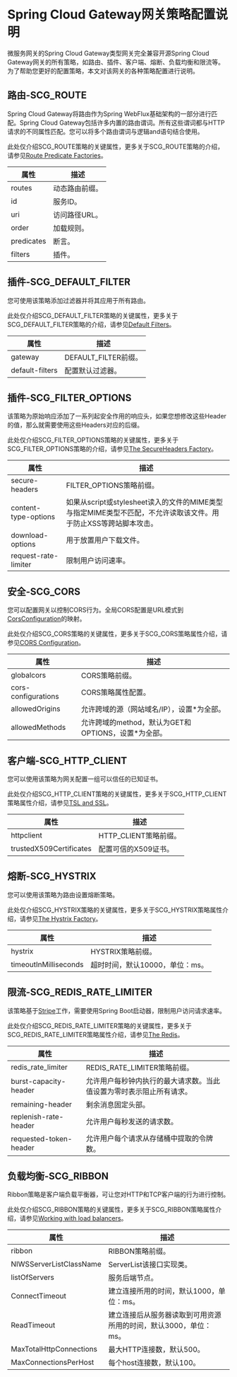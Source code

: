 # Spring Cloud Gateway网关策略配置说明

微服务网关的Spring Cloud Gateway类型网关完全兼容开源Spring Cloud Gateway网关的所有策略，如路由、插件、客户端、熔断、负载均衡和限流等。为了帮助您更好的配置策略，本文对该网关的各种策略配置进行说明。

## 路由-SCG\_ROUTE

Spring Cloud Gateway将路由作为Spring WebFlux基础架构的一部分进行匹配。Spring Cloud Gateway包括许多内置的路由谓词。所有这些谓词都与HTTP请求的不同属性匹配。您可以将多个路由谓词与逻辑and语句结合使用。

此处仅介绍SCG\_ROUTE策略的关键属性，更多关于SCG\_ROUTE策略的介绍，请参见[Route Predicate Factories](https://docs.spring.io/spring-cloud-gateway/docs/2.2.5.RELEASE/reference/html/#gateway-request-predicates-factories)。

|属性|描述|
|--|--|
|routes|动态路由前缀。|
|id|服务ID。|
|uri|访问路径URL。|
|order|加载规则。|
|predicates|断言。|
|filters|插件。|

## 插件-SCG\_DEFAULT\_FILTER

您可使用该策略添加过滤器并将其应用于所有路由。

此处仅介绍SCG\_DEFAULT\_FILTER策略的关键属性，更多关于SCG\_DEFAULT\_FILTER策略的介绍，请参见[Default Filters](https://docs.spring.io/spring-cloud-gateway/docs/2.2.5.RELEASE/reference/html/#default-filters)。

|属性|描述|
|--|--|
|gateway|DEFAULT\_FILTER前缀。|
|default-filters|配置默认过滤器。|

## 插件-SCG\_FILTER\_OPTIONS

该策略为原始响应添加了一系列起安全作用的响应头，如果您想修改这些Header的值，那么就需要使用这些Headers对应的后缀。

此处仅介绍SCG\_FILTER\_OPTIONS策略的关键属性，更多关于SCG\_FILTER\_OPTIONS策略的介绍，请参见[The SecureHeaders Factory](https://docs.spring.io/spring-cloud-gateway/docs/2.2.5.RELEASE/reference/html/#the-secureheaders-gatewayfilter-factory)。

|属性|描述|
|--|--|
|secure-headers|FILTER\_OPTIONS策略前缀。|
|content-type-options|如果从script或stylesheet读入的文件的MIME类型与指定MIME类型不匹配，不允许读取该文件。用于防止XSS等跨站脚本攻击。|
|download-options|用于放置用户下载文件。|
|request-rate-limiter|限制用户访问速率。|

## 安全-SCG\_CORS

您可以配置网关以控制CORS行为。全局CORS配置是URL模式到[CorsConfiguration](https://docs.spring.io/spring/docs/5.0.x/javadoc-api/org/springframework/web/cors/CorsConfiguration.html)的映射。

此处仅介绍SCG\_CORS策略的关键属性，更多关于SCG\_CORS策略属性介绍，请参见[CORS Configuration](https://docs.spring.io/spring-cloud-gateway/docs/2.2.5.RELEASE/reference/html/#cors-configuration)。

|属性|描述|
|--|--|
|globalcors|CORS策略前缀。|
|cors-configurations|CORS策略属性配置。|
|allowedOrigins|允许跨域的源（网站域名/IP），设置\*为全部。|
|allowedMethods|允许跨域的method，默认为GET和OPTIONS，设置\*为全部。|

## 客户端-SCG\_HTTP\_CLIENT

您可以使用该策略为网关配置一组可以信任的已知证书。

此处仅介绍SCG\_HTTP\_CLIENT策略的关键属性，更多关于SCG\_HTTP\_CLIENT策略属性介绍，请参见[TSL and SSL](https://docs.spring.io/spring-cloud-gateway/docs/2.2.5.RELEASE/reference/html/#tls-and-ssl)。

|属性|描述|
|--|--|
|httpclient|HTTP\_CLIENT策略前缀。|
|trustedX509Certificates|配置可信的X509证书。|

## 熔断-SCG\_HYSTRIX

您可以使用该策略为路由设置熔断策略。

此处仅介绍SCG\_HYSTRIX策略的关键属性，更多关于SCG\_HYSTRIX策略属性介绍，请参见[The Hystrix Factory](https://docs.spring.io/spring-cloud-gateway/docs/2.2.5.RELEASE/reference/html/#hystrix)。

|属性|描述|
|--|--|
|hystrix|HYSTRIX策略前缀。|
|timeoutInMilliseconds|超时时间，默认10000，单位：ms。|

## 限流-SCG\_REDIS\_RATE\_LIMITER

该策略基于[Stripe](https://stripe.com/blog/rate-limiters)工作，需要使用Spring Boot启动器，限制用户访问请求速率。

此处仅介绍SCG\_REDIS\_RATE\_LIMITER策略的关键属性，更多关于SCG\_REDIS\_RATE\_LIMITER策略属性介绍，请参见[The Redis](https://docs.spring.io/spring-cloud-gateway/docs/2.2.5.RELEASE/reference/html/#the-redis-ratelimiter)。

|属性|描述|
|--|--|
|redis\_rate\_limiter|REDIS\_RATE\_LIMITER策略前缀。|
|burst-capacity-header|允许用户每秒钟内执行的最大请求数。当此值设置为零时表示阻止所有请求。|
|remaining-header|剩余消息固定头部。|
|replenish-rate-header|允许用户每秒发送的请求数。|
|requested-token-header|允许用户每个请求从存储桶中提取的令牌数。|

## 负载均衡-SCG\_RIBBON

Ribbon策略是客户端负载平衡器，可让您对HTTP和TCP客户端的行为进行控制。

此处仅介绍SCG\_RIBBON策略的关键属性，更多关于SCG\_RIBBON策略属性介绍，请参见[Working with load balancers](https://github.com/Netflix/ribbon/wiki/Working-with-load-balancers?spm=a2c4g.11186623.2.16.3fd678c0sqm0jd)。

|属性|描述|
|--|--|
|ribbon|RIBBON策略前缀。|
|NIWSServerListClassName|ServerList该接口实现类。|
|listOfServers|服务后端节点。|
|ConnectTimeout|建立连接所用的时间，默认1000，单位：ms。|
|ReadTimeout|建立连接后从服务器读取到可用资源所用的时间，默认3000，单位：ms。|
|MaxTotalHttpConnections|最大HTTP连接数，默认500。|
|MaxConnectionsPerHost|每个host连接数，默认100。|

